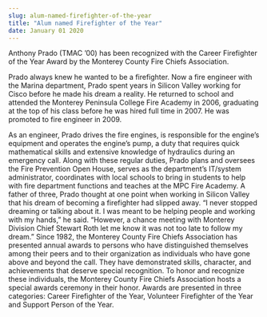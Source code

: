 ```yaml
---
slug: alum-named-firefighter-of-the-year
title: "Alum named Firefighter of the Year"
date: January 01 2020
---
```


 
<p>
  Anthony Prado (TMAC ’00) has been recognized with the Career Firefighter of
  the Year Award by the Monterey County Fire Chiefs Association.
</p>
<p>
  Prado always knew he wanted to be a firefighter. Now a fire engineer with the
  Marina department, Prado spent years in Silicon Valley working for Cisco
  before he made his dream a reality. He returned to school and attended the
  Monterey Peninsula College Fire Academy in 2006, graduating at the top of his
  class before he was hired full time in 2007. He was promoted to fire engineer
  in 2009.
</p>
<p>
  As an engineer, Prado drives the fire engines, is responsible for the engine’s
  equipment and operates the engine’s pump, a duty that requires quick
  mathematical skills and extensive knowledge of hydraulics during an emergency
  call. Along with these regular duties, Prado plans and oversees the Fire
  Prevention Open House, serves as the department’s IT/system administrator,
  coordinates with local schools to bring in students to help with fire
  department functions and teaches at the MPC Fire Academy. A father of three,
  Prado thought at one point when working in Silicon Valley that his dream of
  becoming a firefighter had slipped away. “I never stopped dreaming or talking
  about it. I was meant to be helping people and working with my hands,” he
  said. “However, a chance meeting with Monterey Division Chief Stewart Roth let
  me know it was not too late to follow my dream.” Since 1982, the Monterey
  County Fire Chiefs Association has presented annual awards to persons who have
  distinguished themselves among their peers and to their organization as
  individuals who have gone above and beyond the call. They have demonstrated
  skills, character, and achievements that deserve special recognition. To honor
  and recognize these individuals, the Monterey County Fire Chiefs Association
  hosts a special awards ceremony in their honor. Awards are presented in three
  categories: Career Firefighter of the Year, Volunteer Firefighter of the Year
  and Support Person of the Year.
</p>
 
